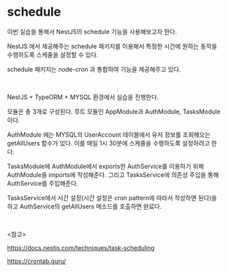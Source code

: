 # schedule

이번 실습을 통해서 NestJS의 schedule 기능을 사용해보고자 한다.

NestJS 에서 제공해주는 schedule 패키지를 이용해서 특정한 시간에 원하는 동작을 수행하도록 스케줄을 설정할 수 있다.

schedule 패키지는 node-cron 과 통합하여 기능을 제공해주고 있다.

<br>

NestJS + TypeORM + MYSQL 환경에서 실습을 진행한다.

모듈은 총 3개로 구성된다. 루트 모듈인 AppModule과 AuthModule, TasksModule 이다.

AuthModule 에는 MYSQL의 UserAccount 테이블에서 유저 정보를 조회해오는 getAllUsers 함수가 있다. 이를 매일 1시 30분에 스케줄을 수행하도록 설정하려고 한다.

TasksModule에 AuthModule에서 exports한 AuthService를 이용하기 위해 AuthModule을 imports에 작성해준다. 그리고 TasksService에 의존성 주입을 통해 AuthService를 주입해준다.

TasksService에서 시간 설정(시간 설정은 cron pattern에 따라서 작성하면 된다)을 하고 AuthService의 getAllUsers 메소드를 호출하면 완료다.

<br>

<참고>

https://docs.nestjs.com/techniques/task-scheduling

https://crontab.guru/



